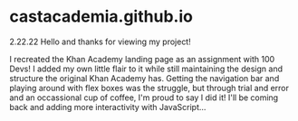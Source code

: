 # castacademia.github.io
2.22.22
Hello and thanks for viewing my project!

I recreated the Khan Academy landing page as an assignment with 100 Devs! I added my own little flair to it while still maintaining the design and structure the original Khan Academy has. Getting the navigation bar and playing around with flex boxes was the struggle, but through trial and error and an occassional cup of coffee, I'm proud to say I did it! I'll be coming back and adding more interactivity with JavaScript...
